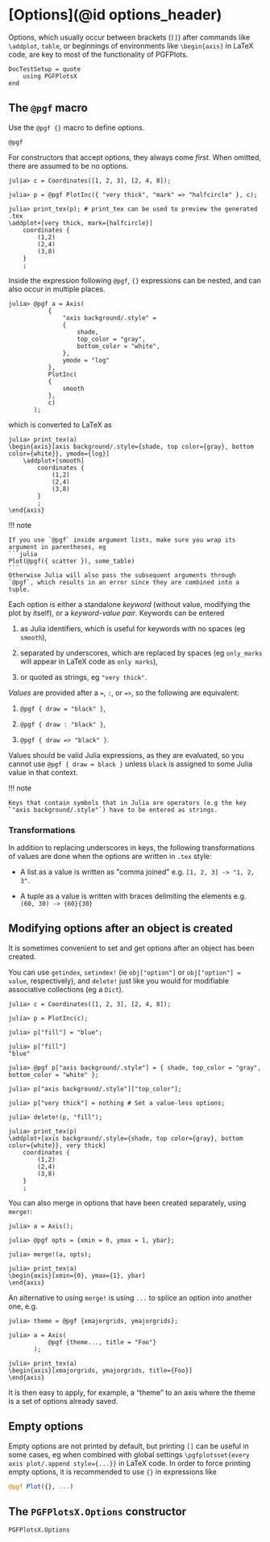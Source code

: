 # [Options](@id options_header)

Options, which usually occur between brackets (`[]`) after commands like `\addplot`, `table`, or beginnings of environments like `\begin{axis}` in LaTeX code, are key to most of the functionality of PGFPlots.

```@meta
DocTestSetup = quote
    using PGFPlotsX
end
```

## The `@pgf` macro

Use the `@pgf {}` macro to define options.

```@docs
@pgf
```

For constructors that accept options, they always come *first*. When omitted, there are assumed to be no options.

```jldoctest p1
julia> c = Coordinates([1, 2, 3], [2, 4, 8]);

julia> p = @pgf PlotInc({ "very thick", "mark" => "halfcircle" }, c);

julia> print_tex(p); # print_tex can be used to preview the generated .tex
\addplot+[very thick, mark={halfcircle}]
    coordinates {
        (1,2)
        (2,4)
        (3,8)
    }
    ;
```

Inside the expression following `@pgf`, `{}` expressions can be nested, and can also occur in multiple places.

```jldoctest p1
julia> @pgf a = Axis(
           {
               "axis background/.style" =
               {
                   shade,
                   top_color = "gray",
                   bottom_color = "white",
               },
               ymode = "log"
           },
           PlotInc(
           {
               smooth
           },
           c)
       );
```

which is converted to LaTeX as

```jldoctest p1
julia> print_tex(a)
\begin{axis}[axis background/.style={shade, top color={gray}, bottom color={white}}, ymode={log}]
    \addplot+[smooth]
        coordinates {
            (1,2)
            (2,4)
            (3,8)
        }
        ;
\end{axis}
```

!!! note

    If you use `@pgf` inside argument lists, make sure you wrap its argument in parentheses, eg
    ```julia
    Plot(@pgf({ scatter }), some_table)
    ```
    Otherwise Julia will also pass the subsequent arguments through `@pgf`, which results in an error since they are combined into a tuple.

Each option is either a standalone *keyword* (without value, modifying the plot by itself), or a *keyword-value pair*. Keywords can be entered

1. as Julia identifiers, which is useful for keywords with no spaces (eg `smooth`),

2. separated by underscores, which are replaced by spaces (eg `only_marks` will appear in LaTeX code as `only marks`),

3. or quoted as strings, eg `"very thick"`.

*Values* are provided after a `=`, `:`, or `=>`, so the following are equivalent:

1. `@pgf { draw = "black" }`,

2. `@pgf { draw : "black" }`,

3. `@pgf { draw => "black" }`.

Values should be valid Julia expressions, as they are evaluated, so you cannot use `@pgf { draw = black }` unless `black` is assigned to some Julia value in that context.

!!! note

    Keys that contain symbols that in Julia are operators (e.g the key `"axis background/.style"`) have to be entered as strings.

### Transformations

In addition to replacing underscores in keys, the following transformations of values are done when the options are written in `.tex` style:

* A list as a value is written as "comma joined" e.g. `[1, 2, 3] -> "1, 2, 3"`.

* A tuple as a value is written with braces delimiting the elements e.g. `(60, 30) -> {60}{30}`


## Modifying options after an object is created

It is sometimes convenient to set and get options after an object has been created.

You can use `getindex`, `setindex!` (ie `obj["option"]` or `obj["option"] = value`, respectively), and `delete!` just like you would for modifiable associative collections (eg a `Dict`).

```jldoctest
julia> c = Coordinates([1, 2, 3], [2, 4, 8]);

julia> p = PlotInc(c);

julia> p["fill"] = "blue";

julia> p["fill"]
"blue"

julia> @pgf p["axis background/.style"] = { shade, top_color = "gray", bottom_color = "white" };

julia> p["axis background/.style"]["top_color"];

julia> p["very thick"] = nothing # Set a value-less options;

julia> delete!(p, "fill");

julia> print_tex(p)
\addplot+[axis background/.style={shade, top color={gray}, bottom color={white}}, very thick]
    coordinates {
        (1,2)
        (2,4)
        (3,8)
    }
    ;
```

You can also merge in options that have been created separately, using `merge!`:

```jldoctest
julia> a = Axis();

julia> @pgf opts = {xmin = 0, ymax = 1, ybar};

julia> merge!(a, opts);

julia> print_tex(a)
\begin{axis}[xmin={0}, ymax={1}, ybar]
\end{axis}
```

An alternative to using `merge!` is using  `...` to splice an option into another one, e.g.

```jldoctest
julia> theme = @pgf {xmajorgrids, ymajorgrids};

julia> a = Axis(
           @pgf {theme..., title = "Foo"}
       );

julia> print_tex(a)
\begin{axis}[xmajorgrids, ymajorgrids, title={Foo}]
\end{axis}
```

It is then easy to apply, for example, a “theme” to an axis where the theme is a set of options already saved.

## Empty options

Empty options are not printed by default, but printing `[]` can be useful in some cases, eg when combined with global settings `\pgfplotsset{every axis plot/.append style={...}}` in LaTeX code. In order to force printing empty options, it is recommended to use `{}` in expressions like

```julia
@pgf Plot({}, ...)
```

## The `PGFPlotsX.Options` constructor

```@docs
PGFPlotsX.Options
```

